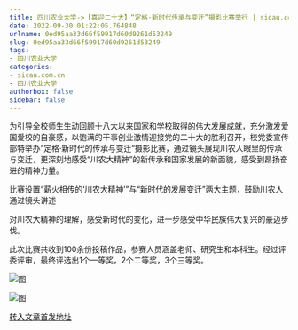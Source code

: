 ```yaml
---
title: 四川农业大学->【喜迎二十大】“定格·新时代传承与变迁”摄影比赛举行 | sicau.com.cn
date: 2022-09-30 01:22:05.764848
urlname: 0ed95aa33d66f59917d60d9261d53249
slug: 0ed95aa33d66f59917d60d9261d53249
tags: 
- 四川农业大学
categories:
- sicau.com.cn
- 四川农业大学
authorbox: false
sidebar: false
---
```

为引导全校师生生动回顾十八大以来国家和学校取得的伟大发展成就，充分激发爱国爱校的自豪感，以饱满的干事创业激情迎接党的二十大的胜利召开，校党委宣传部特举办“定格·新时代的传承与变迁“摄影比赛，通过镜头展现川农人眼里的传承与变迁，更深刻地感受“川农大精神”的新传承和国家发展的新面貌，感受到昂扬奋进的精神力量。

比赛设置“薪火相传的‘川农大精神’”与“新时代的发展变迁”两大主题，鼓励川农人通过镜头讲述
<!--more-->
对川农大精神的理解，感受新时代的变化，进一步感受中华民族伟大复兴的豪迈步伐。

此次比赛共收到100余份投稿作品，参赛人员涵盖老师、研究生和本科生。经过评委评审，最终评选出1个一等奖，2个二等奖，3个三等奖。

![图](https://news.sicau.edu.cn/__local/B/61/22/DCE0599D6F4CFA076A09A8AA7C4_C97E3CDE_127E4.jpg)

![图](https://news.sicau.edu.cn/__local/E/19/3B/84EDDFB2A5E9B0AE4A0E3BD25C7_D92763AA_1D402.jpg)

[转入文章首发地址](https://news.sicau.edu.cn/info/1078/69685.htm)
